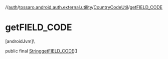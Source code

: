//[auth](../../../index.md)/[tossaro.android.auth.external.utility](../index.md)/[CountryCodeUtil](index.md)/[getFIELD_CODE](get-f-i-e-l-d_-c-o-d-e.md)

# getFIELD_CODE

[androidJvm]\

public final [String](https://developer.android.com/reference/kotlin/java/lang/String.html)[getFIELD_CODE](get-f-i-e-l-d_-c-o-d-e.md)()
